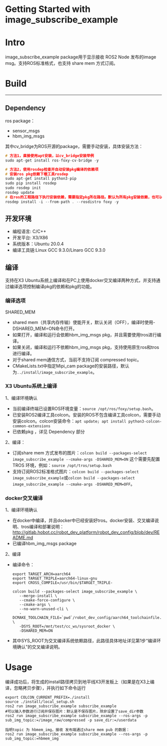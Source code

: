 Getting Started with image_subscribe_example
=======

# Intro

image_subscribe_example package用于显示接收 ROS2 Node 发布的image msg。支持ROS标准格式，也支持 share mem 方式订阅。

# Build
---
## Dependency

ros package：
- sensor_msgs
- hbm_img_msgs

其中cv_bridge为ROS开源的package，需要手动安装，具体安装方法：

```cpp
# 方法1，直接使用apt安装，以cv_bridge安装举例
sudo apt-get install ros-foxy-cv-bridge -y

# 方法2，使用rosdep检查并自动安装pkg编译的依赖项
# 安装ros pkg依赖下载⼯具rosdep
sudo apt-get install python3-pip
sudo pip install rosdep
sudo rosdep init
rosdep update
# 在ros的⼯程路径下执⾏安装依赖，需要指定pkg所在路径。默认为所有pkg安装依赖，也可以指定为某个pkg安装依赖
rosdep install -i --from-path . --rosdistro foxy -y
```

## 开发环境

- 编程语言: C/C++
- 开发平台: X3/X86
- 系统版本：Ubuntu 20.0.4
- 编译工具链:Linux GCC 9.3.0/Linaro GCC 9.3.0

## 编译

支持在X3 Ubuntu系统上编译和在PC上使用docker交叉编译两种方式，并支持通过编译选项控制编译pkg的依赖和pkg的功能。
### 编译选项

SHARED_MEM

- shared mem（共享内存传输）使能开关，默认关闭（OFF），编译时使用-DSHARED_MEM=ON命令打开。
- 如果打开，编译和运行会依赖hbm_img_msgs pkg，并且需要使用tros进行编译。
- 如果关闭，编译和运行不依赖hbm_img_msgs pkg，支持使用原生ros和tros进行编译。
- 对于shared mem通信方式，当前不支持订阅 compressed topic。
- CMakeLists.txt中指定Mipi_cam package的安装路径，默认为`../install/image_subscribe_example`。

### X3 Ubuntu系统上编译
1、编译环境确认

- 当前编译终端已设置ROS环境变量：`source /opt/ros/foxy/setup.bash`。
- 已安装ROS2编译工具colcon。安装的ROS不包含编译工具colcon，需要手动安装colcon。colcon安装命令：`apt update; apt install python3-colcon-common-extensions`
- 已依赖pkg ，详见 Dependency 部分

2、编译：
  - 订阅share mem 方式发布的图片：`colcon build --packages-select image_subscribe_example --cmake-args -DSHARED_MEM=ON`
  这个需要先配置 TROS 环境，例如：`source /opt/tros/setup.bash`
  - 支持订阅ROS2标准格式图片：`colcon build --packages-select image_subscribe_example`或`colcon build --packages-select image_subscribe_example --cmake-args -DSHARED_MEM=OFF`。

### docker交叉编译

1、编译环境确认

- 在docker中编译，并且docker中已经安装好tros。docker安装、交叉编译说明、tros编译和部署说明：http://gitlab.hobot.cc/robot_dev_platform/robot_dev_config/blob/dev/README.md
- 已编译hbm_img_msgs package

2、编译

- 编译命令： 

  ```
  export TARGET_ARCH=aarch64
  export TARGET_TRIPLE=aarch64-linux-gnu
  export CROSS_COMPILE=/usr/bin/$TARGET_TRIPLE-
  
  colcon build --packages-select image_subscribe_example \
     --merge-install \
     --cmake-force-configure \
     --cmake-args \
     --no-warn-unused-cli \
     -DCMAKE_TOOLCHAIN_FILE=`pwd`/robot_dev_config/aarch64_toolchainfile.cmake \
     -DSYS_ROOT=/mnt/test/cc_ws/sysroot_docker \
     -DSHARED_MEM=ON
  ```
- 其中SYS_ROOT为交叉编译系统依赖路径，此路径具体地址详见第1步“编译环境确认”的交叉编译说明。

# Usage

编译成功后，将生成的install路径拷贝到地平线X3开发板上（如果是在X3上编译，忽略拷贝步骤），并执行如下命令运行

```
export COLCON_CURRENT_PREFIX=./install
source ./install/local_setup.sh
ros2 run image_subscribe_example subscribe_example
#可以输入参数进行订阅并保存图片：默认是不保存图片，除非设置了save_dir参数
ros2 run image_subscribe_example subscribe_example --ros-args -p sub_img_topic:=/image_raw/compressed -p save_dir:=/userdata

指明topic 为 hbmem_img，接收 发布端通过share mem pub 的数据：
ros2 run image_subscribe_example subscribe_example --ros-args -p sub_img_topic:=hbmem_img
```
